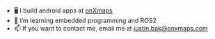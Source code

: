 - 🖥️ I build android apps at [onXmaps](https://www.onxmaps.com/)
- 🌱 I’m learning embedded programming and ROS2
- 📫 If you want to contact me, email me at justin.bak@onxmaps.com

